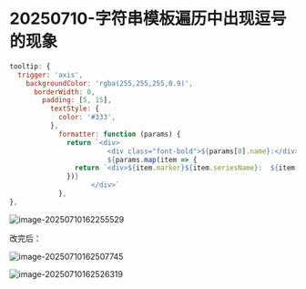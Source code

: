 # 20250710-字符串模板遍历中出现逗号的现象



```js
tooltip: {
  trigger: 'axis',
    backgroundColor: 'rgba(255,255,255,0.9)',
      borderWidth: 0,
        padding: [5, 15],
          textStyle: {
            color: '#333',
          },
            formatter: function (params) {
              return `<div>
                        <div class="font-bold">${params[0].name}:</div>
                        ${params.map(item => {
                return `<div>${item.marker}${item.seriesName}:  ${item.data.value}人/${item.data.percent}%</div>`
              })}
                    </div>`
            },
},
```

![image-20250710162255529](https://s2.loli.net/2025/07/10/OJg7IW6qUrDN3hM.png)

改完后：

![image-20250710162507745](https://s2.loli.net/2025/07/10/jdaNXK3Q2xwCVbf.png)

![image-20250710162526319](https://s2.loli.net/2025/07/10/xlTMKoZVtBri3kg.png)
